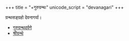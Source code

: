 +++
title = "+गुरुग्रन्थः"
unicode_script = "devanagari"
+++

ग्रन्थसङ्ग्रहो देवनागर्या।

- [गुरुग्रन्थदर्पणे](http://www.gurugranthdarpan.net/hindi/0001.html)
- [श्रीग्रन्थे](http://www.srigranth.org/servlet/gurbani.gurbani?Action=Page&Param=1) 
